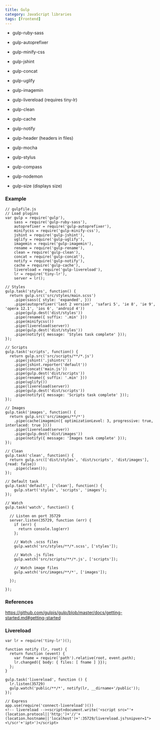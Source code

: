 ```yaml
---
title: Gulp
category: JavaScript libraries
tags: [Frontend]
---
```


 * gulp-ruby-sass
 * gulp-autoprefixer
 * gulp-minify-css
 * gulp-jshint
 * gulp-concat
 * gulp-uglify
 * gulp-imagemin
 * gulp-livereload (requires tiny-lr)
 * gulp-clean
 * gulp-cache
 * gulp-notify

 * gulp-header (headers in files)
 * gulp-mocha
 * gulp-stylus
 * gulp-compass
 * gulp-nodemon
 * gulp-size (displays size)

### Example


    // gulpfile.js
    // Load plugins
    var gulp = require('gulp'),
        sass = require('gulp-ruby-sass'),
        autoprefixer = require('gulp-autoprefixer'),
        minifycss = require('gulp-minify-css'),
        jshint = require('gulp-jshint'),
        uglify = require('gulp-uglify'),
        imagemin = require('gulp-imagemin'),
        rename = require('gulp-rename'),
        clean = require('gulp-clean'),
        concat = require('gulp-concat'),
        notify = require('gulp-notify'),
        cache = require('gulp-cache'),
        livereload = require('gulp-livereload'),
        lr = require('tiny-lr'),
        server = lr();

    // Styles
    gulp.task('styles', function() {
      return gulp.src('src/styles/main.scss')
        .pipe(sass({ style: 'expanded', }))
        .pipe(autoprefixer('last 2 version', 'safari 5', 'ie 8', 'ie 9', 'opera 12.1', 'ios 6', 'android 4'))
        .pipe(gulp.dest('dist/styles'))
        .pipe(rename({ suffix: '.min' }))
        .pipe(minifycss())
        .pipe(livereload(server))
        .pipe(gulp.dest('dist/styles'))
        .pipe(notify({ message: 'Styles task complete' }));
    });

    // Scripts
    gulp.task('scripts', function() {
      return gulp.src('src/scripts/**/*.js')
        .pipe(jshint('.jshintrc'))
        .pipe(jshint.reporter('default'))
        .pipe(concat('main.js'))
        .pipe(gulp.dest('dist/scripts'))
        .pipe(rename({ suffix: '.min' }))
        .pipe(uglify())
        .pipe(livereload(server))
        .pipe(gulp.dest('dist/scripts'))
        .pipe(notify({ message: 'Scripts task complete' }));
    });

    // Images
    gulp.task('images', function() {
      return gulp.src('src/images/**/*')
        .pipe(cache(imagemin({ optimizationLevel: 3, progressive: true, interlaced: true })))
        .pipe(livereload(server))
        .pipe(gulp.dest('dist/images'))
        .pipe(notify({ message: 'Images task complete' }));
    });

    // Clean
    gulp.task('clean', function() {
      return gulp.src(['dist/styles', 'dist/scripts', 'dist/images'], {read: false})
        .pipe(clean());
    });

    // Default task
    gulp.task('default', ['clean'], function() {
        gulp.start('styles', 'scripts', 'images');
    });

    // Watch
    gulp.task('watch', function() {

      // Listen on port 35729
      server.listen(35729, function (err) {
        if (err) {
          return console.log(err)
        };

        // Watch .scss files
        gulp.watch('src/styles/**/*.scss', ['styles']);

        // Watch .js files
        gulp.watch('src/scripts/**/*.js', ['scripts']);

        // Watch image files
        gulp.watch('src/images/**/*', ['images']);

      });

    });

### References

https://github.com/gulpjs/gulp/blob/master/docs/getting-started.md#getting-started

### Livereload

    var lr = require('tiny-lr')();

    function notify (lr, root) {
      return function (event) {
        var fname = require('path').relative(root, event.path);
        lr.changed({ body: { files: [ fname ] }});
      };
    }

    gulp.task('livereload', function () {
      lr.listen(35729)
      gulp.watch('public/**/*', notify(lr, __dirname+'/public'));
    });

    // Express
    app.use(require('connect-livereload')())
    <!-- livereload --><script>document.write('<script src="'+(location.protocol||'http:')+'//'+(location.hostname||'localhost')+':35729/livereload.js?snipver=1"><\/scr'+'ipt>')</script>
